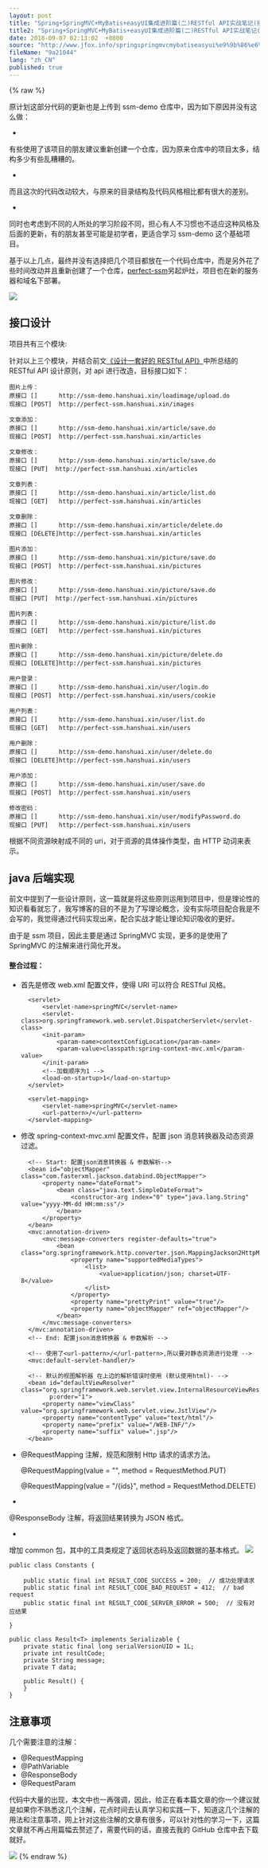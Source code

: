```yaml
---
layout: post
title: "Spring+SpringMVC+MyBatis+easyUI集成进阶篇(二)RESTful API实战笔记(接口设计及Java后端实现)"
title2: "Spring+SpringMVC+MyBatis+easyUI集成进阶篇(二)RESTful API实战笔记(接口设计及Java后端实现)"
date: 2018-09-07 02:13:02  +0800
source: "http://www.jfox.info/springspringmvcmybatiseasyui%e9%9b%86%e6%88%90%e8%bf%9b%e9%98%b6%e7%af%87%e4%ba%8crestfulapi%e5%ae%9e%e6%88%98%e7%ac%94%e8%ae%b0%e6%8e%a5%e5%8f%a3%e8%ae%be%e8%ae%a1%e5%8f%8ajava%e5%90%8e%e7%ab%af.html"
fileName: "9a21044"
lang: "zh_CN"
published: true
---
```


{% raw %}

原计划这部分代码的更新也是上传到 ssm-demo 仓库中，因为如下原因并没有这么做：

-

有些使用了该项目的朋友建议重新创建一个仓库，因为原来仓库中的项目太多，结构多少有些乱糟糟的。

-

而且这次的代码改动较大，与原来的目录结构及代码风格相比都有很大的差别。

-

同时也考虑到不同的人所处的学习阶段不同，担心有人不习惯也不适应这种风格及后面的更新，有的朋友甚至可能是初学者，更适合学习 ssm-demo 这个基础项目。

基于以上几点，最终并没有选择把几个项目都放在一个代码仓库中，而是另外花了些时间改动并且重新创建了一个仓库，[perfect-ssm](http://www.jfox.info/go.php?url=https://github.com/ZHENFENG13/perfect-ssm)另起炉灶，项目也在新的服务器和域名下部署。

![](http://www.jfox.info/wp-content/uploads/2017/08/1502376367.png)

## 接口设计

项目共有三个模块:

针对以上三个模块，并结合前文[《设计一套好的 RESTful API》](http://www.jfox.info/go.php?url=http://www.cnblogs.com/han-1034683568/p/7196345.html)中所总结的 RESTful API 设计原则，对 api 进行改造，目标接口如下：

    图片上传：
    原接口 []      http://ssm-demo.hanshuai.xin/loadimage/upload.do
    现接口 [POST]  http://perfect-ssm.hanshuai.xin/images

    文章添加：
    原接口 []      http://ssm-demo.hanshuai.xin/article/save.do
    现接口 [POST]  http://perfect-ssm.hanshuai.xin/articles

    文章修改：
    原接口 []      http://ssm-demo.hanshuai.xin/article/save.do
    现接口 [PUT]  http://perfect-ssm.hanshuai.xin/articles

    文章列表：
    原接口 []      http://ssm-demo.hanshuai.xin/article/list.do
    现接口 [GET]   http://perfect-ssm.hanshuai.xin/articles

    文章删除：
    原接口 []      http://ssm-demo.hanshuai.xin/article/delete.do
    现接口 [DELETE]http://perfect-ssm.hanshuai.xin/articles

    图片添加：
    原接口 []      http://ssm-demo.hanshuai.xin/picture/save.do
    现接口 [POST]  http://perfect-ssm.hanshuai.xin/pictures

    图片修改：
    原接口 []      http://ssm-demo.hanshuai.xin/picture/save.do
    现接口 [PUT]  http://perfect-ssm.hanshuai.xin/pictures

    图片列表：
    原接口 []      http://ssm-demo.hanshuai.xin/picture/list.do
    现接口 [GET]   http://perfect-ssm.hanshuai.xin/pictures

    图片删除：
    原接口 []      http://ssm-demo.hanshuai.xin/picture/delete.do
    现接口 [DELETE]http://perfect-ssm.hanshuai.xin/pictures

    用户登录：
    原接口 []      http://ssm-demo.hanshuai.xin/user/login.do
    现接口 [POST]  http://perfect-ssm.hanshuai.xin/users/cookie

    用户列表：
    原接口 []      http://ssm-demo.hanshuai.xin/user/list.do
    现接口 [GET]   http://perfect-ssm.hanshuai.xin/users

    用户删除：
    原接口 []      http://ssm-demo.hanshuai.xin/user/delete.do
    现接口 [DELETE]http://perfect-ssm.hanshuai.xin/users

    用户添加：
    原接口 []      http://ssm-demo.hanshuai.xin/user/save.do
    现接口 [POST]  http://perfect-ssm.hanshuai.xin/users

    修改密码：
    原接口 []      http://ssm-demo.hanshuai.xin/user/modifyPassword.do
    现接口 [PUT]   http://perfect-ssm.hanshuai.xin/users

根据不同资源映射成不同的 uri，对于资源的具体操作类型，由 HTTP 动词来表示。

## java 后端实现

前文中提到了一些设计原则，这一篇就是将这些原则运用到项目中，但是理论性的知识看看就忘了，我写博客的目的不是为了写理论概念，没有实际项目配合我是不会写的，我觉得通过代码实现出来，配合实战才能让理论知识吸收的更好。

由于是 ssm 项目，因此主要是通过 SpringMVC 实现，更多的是使用了 SpringMVC 的注解来进行简化开发。

#### 整合过程：

- 首先是修改 web.xml 配置文件，使得 URI 可以符合 RESTful 风格。

        <servlet>
            <servlet-name>springMVC</servlet-name>
            <servlet-class>org.springframework.web.servlet.DispatcherServlet</servlet-class>
            <init-param>
                <param-name>contextConfigLocation</param-name>
                <param-value>classpath:spring-context-mvc.xml</param-value>
            </init-param>
            <!--加载顺序为1 -->
            <load-on-startup>1</load-on-startup>
        </servlet>

        <servlet-mapping>
            <servlet-name>springMVC</servlet-name>
            <url-pattern>/</url-pattern>
        </servlet-mapping>

- 修改 spring-context-mvc.xml 配置文件，配置 json 消息转换器及动态资源过滤。

        <!-- Start: 配置json消息转换器 & 参数解析-->
        <bean id="objectMapper" class="com.fasterxml.jackson.databind.ObjectMapper">
            <property name="dateFormat">
                <bean class="java.text.SimpleDateFormat">
                    <constructor-arg index="0" type="java.lang.String" value="yyyy-MM-dd HH:mm:ss"/>
                </bean>
            </property>
        </bean>
        <mvc:annotation-driven>
            <mvc:message-converters register-defaults="true">
                <bean class="org.springframework.http.converter.json.MappingJackson2HttpMessageConverter">
                    <property name="supportedMediaTypes">
                        <list>
                            <value>application/json; charset=UTF-8</value>
                        </list>
                    </property>
                    <property name="prettyPrint" value="true"/>
                    <property name="objectMapper" ref="objectMapper"/>
                </bean>
            </mvc:message-converters>
        </mvc:annotation-driven>
        <!-- End: 配置json消息转换器 & 参数解析 -->

        <!-- 使用了<url-pattern>/</url-pattern>,所以要对静态资源进行处理 -->
        <mvc:default-servlet-handler/>

        <!-- 默认的视图解析器 在上边的解析错误时使用 (默认使用html)- -->
        <bean id="defaultViewResolver" class="org.springframework.web.servlet.view.InternalResourceViewResolver"
              p:order="1">
            <property name="viewClass" value="org.springframework.web.servlet.view.JstlView"/>
            <property name="contentType" value="text/html"/>
            <property name="prefix" value="/WEB-INF/"/>
            <property name="suffix" value=".jsp"/>
        </bean>

- @RequestMapping 注解，规范和限制 Http 请求的请求方法。

  @RequestMapping(value = "", method = RequestMethod.PUT)

  @RequestMapping(value = "/{ids}", method = RequestMethod.DELETE)

-

@ResponseBody 注解，将返回结果转换为 JSON 格式。

-

增加 common 包，其中的工具类规定了返回状态码及返回数据的基本格式。
![](http://www.jfox.info/wp-content/uploads/2017/08/1502376368.png)

    public class Constants {

        public static final int RESULT_CODE_SUCCESS = 200;  // 成功处理请求
        public static final int RESULT_CODE_BAD_REQUEST = 412;  // bad request
        public static final int RESULT_CODE_SERVER_ERROR = 500;  // 没有对应结果

    }

    public class Result<T> implements Serializable {
        private static final long serialVersionUID = 1L;
        private int resultCode;
        private String message;
        private T data;

        public Result() {
        }
    }

## 注意事项

几个需要注意的注解：

- @RequestMapping
- @PathVariable
- @ResponseBody
- @RequestParam

代码中大量的出现，本文中也一再强调，因此，给正在看本篇文章的你一个建议就是如果你不熟悉这几个注解，花点时间去认真学习和实践一下，知道这几个注解的用法和注意事项，网上针对这些注解的文章有很多，可以针对性的学习一下，这篇文章就不再占用篇幅去赘述了，需要代码的话，直接去我的 GitHub 仓库中去下载就好。

[![](http://www.jfox.info/wp-content/uploads/2018/06/ewm2.png)](https://itunes.apple.com/cn/app/学英语听新闻/id1368539116?mt=8)
{% endraw %}
